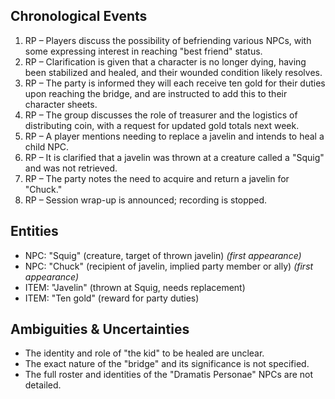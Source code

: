 ## Chronological Events
1. RP     – Players discuss the possibility of befriending various NPCs, with some expressing interest in reaching "best friend" status.
2. RP     – Clarification is given that a character is no longer dying, having been stabilized and healed, and their wounded condition likely resolves.
3. RP     – The party is informed they will each receive ten gold for their duties upon reaching the bridge, and are instructed to add this to their character sheets.
4. RP     – The group discusses the role of treasurer and the logistics of distributing coin, with a request for updated gold totals next week.
5. RP     – A player mentions needing to replace a javelin and intends to heal a child NPC.
6. RP     – It is clarified that a javelin was thrown at a creature called a "Squig" and was not retrieved.
7. RP     – The party notes the need to acquire and return a javelin for "Chuck."
8. RP     – Session wrap-up is announced; recording is stopped.

## Entities
- NPC: "Squig" (creature, target of thrown javelin) *(first appearance)*
- NPC: "Chuck" (recipient of javelin, implied party member or ally) *(first appearance)*
- ITEM: "Javelin" (thrown at Squig, needs replacement)
- ITEM: "Ten gold" (reward for party duties)

## Ambiguities & Uncertainties
- The identity and role of "the kid" to be healed are unclear.
- The exact nature of the "bridge" and its significance is not specified.
- The full roster and identities of the "Dramatis Personae" NPCs are not detailed.